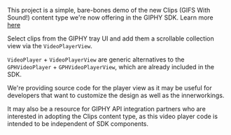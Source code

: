 
This project is a simple, bare-bones demo of the new Clips (GIFS With Sound!) content type we're now offering in the GIPHY SDK. Learn more [here](https://github.com/Giphy/giphy-ios-sdk/blob/main/clips.md)

Select clips from the GIPHY tray UI and add them a scrollable collection view via the `VideoPlayerView`.  

`VideoPlayer` + `VideoPlayerView` are generic alternatives to the `GPHVideoPlayer` + `GPHVideoPlayerView`, which are already included in the SDK. 

We're providing source code for the player view as it may be useful for developers that want to customize the design as well as the innerworkings. 

It may also be a resource for GIPHY API integration partners who are interested in adopting the Clips content type, as this video player code is intended to be independent of SDK components. 
 


